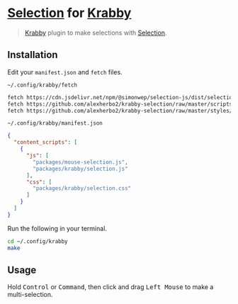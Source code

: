 # [Selection] for [Krabby]

> [Krabby] plugin to make selections with [Selection].

## Installation

Edit your `manifest.json` and `fetch` files.

`~/.config/krabby/fetch`

``` sh
fetch https://cdn.jsdelivr.net/npm/@simonwep/selection-js/dist/selection.min.js mouse-selection.js
fetch https://github.com/alexherbo2/krabby-selection/raw/master/scripts/krabby/selection.js krabby/selection.js
fetch https://github.com/alexherbo2/krabby-selection/raw/master/styles/krabby/selection.css krabby/selection.css
```

`~/.config/krabby/manifest.json`

``` json
{
  "content_scripts": [
    {
      "js": [
        "packages/mouse-selection.js",
        "packages/krabby/selection.js"
      ],
      "css": [
        "packages/krabby/selection.css"
      ]
    }
  ]
}
```

Run the following in your terminal.

``` sh
cd ~/.config/krabby
make
```

## Usage

Hold <kbd>Control</kbd> or <kbd>Command</kbd>, then click and drag <kbd>Left Mouse</kbd> to make a multi-selection.

[Krabby]: https://krabby.netlify.com
[Selection]: https://simonwep.github.io/selection/
